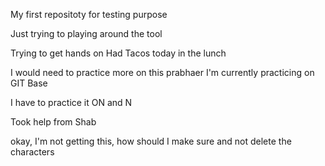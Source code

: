 
My first repositoty for testing purpose

Just trying to playing around the tool

Trying to get hands on
Had Tacos today in the lunch

I would need to practice more on this 
prabhaer
I'm currently practicing on GIT Base

I have to practice it ON and N

Took help from Shab


okay, I'm not getting this, how should I make sure and not delete the characters
